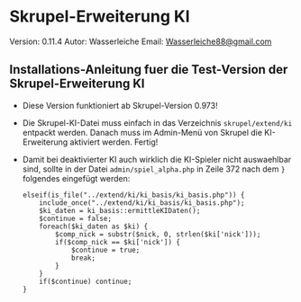 Skrupel-Erweiterung KI
======================

Version: 0.11.4
Autor: Wasserleiche
Email: Wasserleiche88@gmail.com


Installations-Anleitung fuer die Test-Version der Skrupel-Erweiterung KI
------------------------------------------------------------------------

- Diese Version funktioniert ab Skrupel-Version 0.973!

- Die Skrupel-KI-Datei muss einfach in das Verzeichnis `skrupel/extend/ki` entpackt werden. Danach muss im 
  Admin-Menü von Skrupel die KI-Erweiterung aktiviert werden. Fertig!

- Damit bei deaktivierter KI auch wirklich die KI-Spieler nicht auswaehlbar sind, sollte in der Datei 
  `admin/spiel_alpha.php` in Zeile 372 nach dem `}` folgendes eingefügt werden:

    ```
    elseif(is_file("../extend/ki/ki_basis/ki_basis.php")) {
        include_once("../extend/ki/ki_basis/ki_basis.php");
        $ki_daten = ki_basis::ermittleKIDaten();
        $continue = false;
        foreach($ki_daten as $ki) {
            $comp_nick = substr($nick, 0, strlen($ki['nick']));
            if($comp_nick == $ki['nick']) {
                $continue = true;
                break;
            }
        }
        if($continue) continue;
    }
    ```